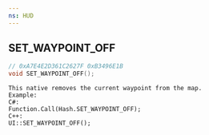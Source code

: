 ```yaml
---
ns: HUD
---
```

## SET_WAYPOINT_OFF

```c
// 0xA7E4E2D361C2627F 0xB3496E1B
void SET_WAYPOINT_OFF();
```

```
This native removes the current waypoint from the map.  
Example:  
C#:  
Function.Call(Hash.SET_WAYPOINT_OFF);  
C++:  
UI::SET_WAYPOINT_OFF();  
```

